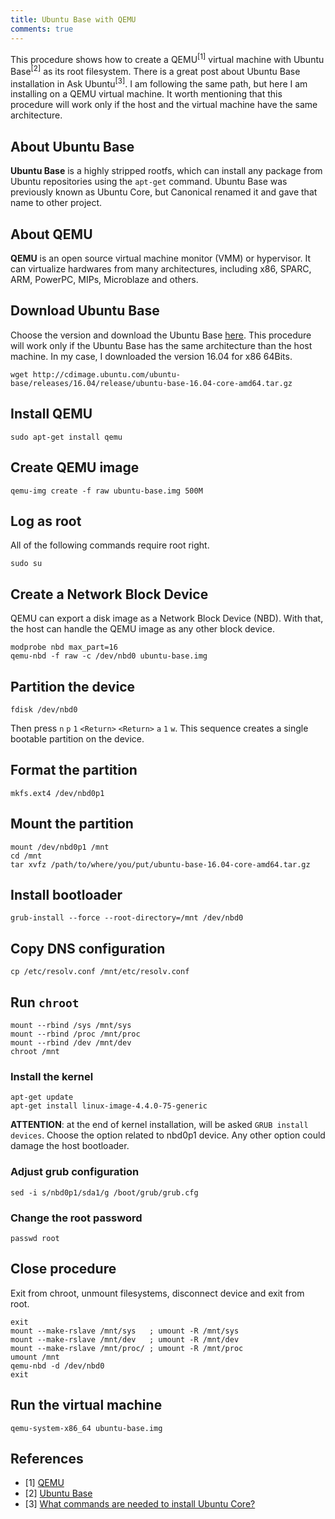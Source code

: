 ```yaml
---
title: Ubuntu Base with QEMU
comments: true
---
```


This procedure shows how to create a QEMU<sup>[1]</sup> virtual machine with Ubuntu Base<sup>[2]</sup> as its root filesystem.  There is a great post about Ubuntu Base installation in Ask Ubuntu<sup>[3]</sup>. I am following the same path, but here I am installing on a QEMU virtual machine. It worth mentioning that this procedure will work only if the host and the virtual machine have the same architecture.

## About Ubuntu Base

**Ubuntu Base** is a highly stripped rootfs, which can install any package from Ubuntu repositories using the `apt-get` command. Ubuntu Base was previously known as Ubuntu Core, but Canonical renamed it and gave that name to other project. 

## About QEMU

**QEMU** is an open source virtual machine monitor (VMM) or hypervisor. It can virtualize hardwares from many architectures, including x86, SPARC, ARM, PowerPC, MIPs, Microblaze and others.

## Download Ubuntu Base

Choose the version and download the Ubuntu Base [here](http://cdimage.ubuntu.com/ubuntu-base/releases/). This procedure will work only if the Ubuntu Base has the same architecture than the host machine. In my case, I downloaded the version 16.04 for x86 64Bits. 

```
wget http://cdimage.ubuntu.com/ubuntu-base/releases/16.04/release/ubuntu-base-16.04-core-amd64.tar.gz
```

## Install QEMU

```
sudo apt-get install qemu
```

## Create QEMU image

```
qemu-img create -f raw ubuntu-base.img 500M
```

## Log as root

All of the following commands require root right.

```
sudo su
```

## Create a Network Block Device

QEMU can export a disk image as a Network Block Device (NBD). With that, the host can handle the QEMU image as any other block device.  

```
modprobe nbd max_part=16
qemu-nbd -f raw -c /dev/nbd0 ubuntu-base.img
```

## Partition the device

```
fdisk /dev/nbd0
```

Then press `n` `p` `1` `<Return>` `<Return>` `a` `1` `w`. This sequence creates a single bootable partition on the device.

## Format the partition

```
mkfs.ext4 /dev/nbd0p1
```

## Mount the partition

```
mount /dev/nbd0p1 /mnt
cd /mnt
tar xvfz /path/to/where/you/put/ubuntu-base-16.04-core-amd64.tar.gz
```

## Install bootloader

```
grub-install --force --root-directory=/mnt /dev/nbd0
```

## Copy DNS configuration

```
cp /etc/resolv.conf /mnt/etc/resolv.conf
```

## Run `chroot`

```
mount --rbind /sys /mnt/sys
mount --rbind /proc /mnt/proc
mount --rbind /dev /mnt/dev
chroot /mnt
```

### Install the kernel

```
apt-get update 
apt-get install linux-image-4.4.0-75-generic
```

**ATTENTION**: at the end of kernel installation, will be asked `GRUB install devices`. Choose the option related to nbd0p1 device. Any other option could damage the host bootloader. 

### Adjust grub configuration

```
sed -i s/nbd0p1/sda1/g /boot/grub/grub.cfg
```

###  Change the root password

```
passwd root
```

## Close procedure

Exit from chroot, unmount filesystems, disconnect device and exit from root.

```
exit
mount --make-rslave /mnt/sys   ; umount -R /mnt/sys
mount --make-rslave /mnt/dev   ; umount -R /mnt/dev
mount --make-rslave /mnt/proc/ ; umount -R /mnt/proc
umount /mnt
qemu-nbd -d /dev/nbd0
exit
```

## Run the virtual machine

```
qemu-system-x86_64 ubuntu-base.img
```

## References

* [1] [QEMU](http://www.qemu.org/)
* [2] [Ubuntu Base](https://wiki.ubuntu.com/Base)
* [3] [What commands are needed to install Ubuntu Core?](https://askubuntu.com/a/70139/413551)

